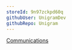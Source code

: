 ```yaml
---
storeId: 9n97zckpd60q
githubUser: UnigramDev
githubRepo: Unigram
---
```


[Communications](../Communications.md)